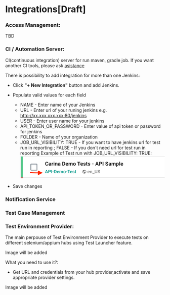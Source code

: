 # Integrations[Draft]

### Access Management:
TBD
### CI / Automation Server:
CI(continuous integration) server for run maven, gradle job.
If you want another CI tools, please ask [asistance](https://t.me/zebrunner)

There is possibility to add integration for more than one Jenkins:
 * Click **"+ New Integration"** button and add Jenkins.
 * Populate valid values for each field
   * NAME - Enter name of your Jenkins
   * URL - Enter url of your runing jenkins e.g. http://xx.xxx.xxx.xxx:80/jenkins
   * USER - Enter user name for your jenkins
   * API_TOKEN_OR_PASSWORD - Enter value of api token or password for jenkins
   * FOLDER - Name of your organization 
   * JOB_URL_VISIBILITY: TRUE - If you want to have jenkins url for test run in reporting ;  FALSE - If you don't need url for test run in reporting
      Example of Test run with JOB_URL_VISIBILITY: TRUE:
     ![Integration](https://github.com/zebrunner/documentation/blob/master/docs/assets/images/job_url_visibility.png?raw=true)
    
 * Save changes

### Notification Service

### Test Case Management

### Test Environment Provider:
The main perpouse of Test Environment Provider to execute tests on different selenium/appium hubs using Test Launcher feature.

Image will be added

What you need to use it?:
 * Get URL and credentials from your hub provider,activate and save appropriate provider settings. 

Image will be added

